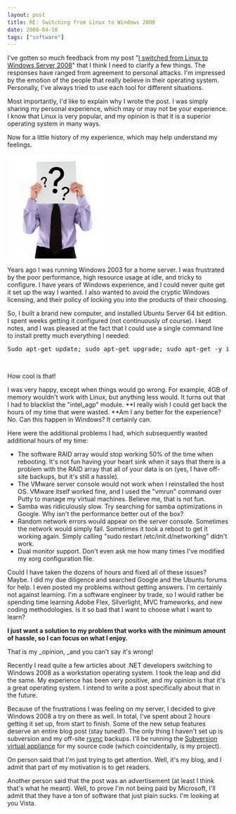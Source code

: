 ```yaml
---
layout: post
title: RE: Switching from Linux to Windows 2008
date: 2008-04-18
tags: ["software"]
---
```


I've gotten so much feedback from my post "[I switched from Linux to Windows Server 2008](/2008/04/i-switched-from-linux-to-windows-server/)" that I think I need to clarify a few things. The responses have ranged from agreement to personal attacks. I'm impressed by the emotion of the people that really believe in their operating system. Personally, I've always tried to use each tool for different situations.

Most importantly, I'd like to explain why I wrote the post. I was simply sharing my personal experience, which may or may not be your experience. I know that Linux is very popular, and my opinion is that it is a superior operating system in many ways.

Now for a little history of my experience, which may help understand my feelings.

![Confused!](question-mark-man.png) 

Years ago I was running Windows 2003 for a home server. I was frustrated by the poor performance, high resource usage at idle, and tricky to configure. I have years of Windows experience, and I could never quite get it set up the way I wanted. I also wanted to avoid the cryptic Windows licensing, and their policy of locking you into the products of their choosing.

So, I built a brand new computer, and installed Ubuntu Server 64 bit edition. I spent weeks getting it configured (not continuously of course). I kept notes, and I was pleased at the fact that I could use a single command line to install pretty much everything I needed:
<pre class="csharpcode">Sudo apt-get update; sudo apt-get upgrade; sudo apt-get -y install ssh subversion dovecot-imapd samba xinetd build-essential getmail4 p7zip-full ia32-libs mdadm bind
</pre>

&nbsp;

How cool is that!

I was very happy, except when things would go wrong. For example, 4GB of memory wouldn't work with Linux, but anything less would. It turns out that I had to blacklist the "intel_agp" module. **I really wish I could get back the hours of my time that were wasted. **Am I any better for the experience? No. Can this happen in Windows? It certainly can.

Here were the additional problems I had, which subsequently wasted additional hours of my time:

*   The software RAID array would stop working 50% of the time when rebooting. It's not fun having your heart sink when it says that there is a problem with the RAID array that all of your data is on (yes, I have off-site backups, but it's still a hassle).
*   The VMware server console would not work when I reinstalled the host OS. VMware itself worked fine, and I used the "vmrun" command over Putty to manage my virtual machines. Believe me, that is not fun.
*   Samba was ridiculously slow. Try searching for samba optimizations in Google. Why isn't the performance better out of the box?
*   Random network errors would appear on the server console. Sometimes the network would simply fail. Sometimes it took a reboot to get it working again. Simply calling "sudo restart /etc/init.d/networking" didn't work.
*   Dual monitor support. Don't even ask me how many times I've modified my xorg configuration file.

Could I have taken the dozens of hours and fixed all of these issues? Maybe. I did my due diligence and searched Google and the Ubuntu forums for help. I even posted my problems without getting answers. I'm certainly not against learning. I'm a software engineer by trade, so I would rather be spending time learning Adobe Flex, Silverlight, MVC frameworks, and new coding methodologies. Is it so bad that I want to choose what I want to learn?

**I just want a solution to my problem that works with the minimum amount of hassle, so I can focus on what I enjoy.**

That is my _opinion, _and you can't say it's wrong!

Recently I read quite a few articles about .NET developers switching to Windows 2008 as a workstation operating system. I took the leap and did the same. My experience has been very positive, and my opinion is that it's a great operating system. I intend to write a post specifically about that in the future.

Because of the frustrations I was feeling on my server, I decided to give Windows 2008 a try on there as well. In total, I've spent about 2 hours getting it set up, from start to finish. Some of the new setup features deserve an entire blog post (stay tuned!). The only thing I haven't set up is subversion and my off-site [rsync](http://samba.anu.edu.au/rsync/) backups. I'll be running the [Subversion virtual appliance](http://www.young-technologies.com/Software/Subversion-Virtual-Machine/) for my source code (which coincidentally, is my project).

On person said that I'm just trying to get attention. Well, it's my blog, and I admit that part of my motivation is to get readers.

Another person said that the post was an advertisement (at least I think that's what he meant). Well, to prove I'm not being paid by Microsoft, I'll admit that they have a ton of software that just plain sucks. I'm looking at you Vista.